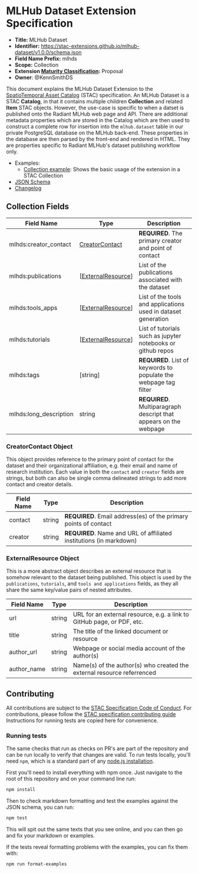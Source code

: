 # MLHub Dataset Extension Specification

- **Title:** MLHub Dataset
- **Identifier:** <https://stac-extensions.github.io/mlhub-dataset/v1.0.0/schema.json>
- **Field Name Prefix:** mlhds
- **Scope:** Collection
- **Extension [Maturity Classification](https://github.com/radiantearth/stac-spec/tree/master/extensions/README.md#extension-maturity):** Proposal
- **Owner**: @KennSmithDS

This document explains the MLHub Dataset Extension to the [SpatioTemporal Asset Catalog](https://github.com/radiantearth/stac-spec) (STAC) specification. An MLHub Dataset is a STAC **Catalog**, in that it contains multiple children **Collection** and related **Item** STAC objects. However, the use-case is specific to when a datset is published onto the Radiant MLHub web page and API. There are additional metadata properties which are stored in the Catalog which are then used to construct a complete row for insertion into the `mlhub.dataset` table in our private PostgreSQL database on the MLHub back-end. These properties in the database are then parsed by the front-end and rendered in HTML. They are properties specific to Radiant MLHub's dataset publishing workflow only.

- Examples:
  - [Collection example](examples/collection.json): Shows the basic usage of the extension in a STAC Collection
- [JSON Schema](json-schema/schema.json)
- [Changelog](./CHANGELOG.md)

## Collection Fields

| Field Name             | Type                                       | Description                                                       |
| ---------------------- | ------------------------------------------ | ----------------------------------------------------------------- |
| mlhds:creator_contact  | [CreatorContact](#creatorcontact-object)         | **REQUIRED**. The primary creator and point of contact            |
| mlhds:publications     | \[[ExternalResource](#externalresource-object)]  | List of the publications associated with the dataset              |
| mlhds:tools_apps       | \[[ExternalResource](#externalresource-object)]  | List of the tools and applications used in dataset generation     |
| mlhds:tutorials        | \[[ExternalResource](#externalresource-object)]  | List of tutorials such as jupyter notebooks or github repos       |
| mlhds:tags             | \[string]                                  | **REQUIRED**. List of keywords to populate the webpage tag filter |
| mlhds:long_description | string                                     | **REQUIRED**. Multiparagraph descript that appears on the webpage |

### CreatorContact Object

This object provides reference to the primary point of contact for the dataset and their organizational affiliation, e.g. their email and name of research institution. Each value in both the `contact` and `creator` fields are strings, but both can also be single comma delineated strings to add more contact and creator details.

| Field Name  | Type   | Description                                                         |
| ----------- | ------ | ------------------------------------------------------------------- |
| contact     | string | **REQUIRED**. Email address(es) of the primary points of contact    |
| creator     | string | **REQUIRED**. Name and URL of affiliated institutions (in markdown) |

### ExternalResource Object

This is a more abstract object describes an external resource that is somehow relevant to the dataset being published. This object is used by the `publications`, `tutorials`, and `tools and applications` fields, as they all share the same key/value pairs of nested attributes.

| Field Name   | Type   | Description |
| ------------ | ------ | ----------- |
| url          | string | URL for an external resource, e.g. a link to GitHub page, or PDF, etc. |
| title        | string | The title of the linked document or resource                           |
| author_url   | string | Webpage or social media account of the author(s)                       |
| author_name  | string | Name(s) of the author(s) who created the external resource referrenced |

## Contributing

All contributions are subject to the
[STAC Specification Code of Conduct](https://github.com/radiantearth/stac-spec/blob/master/CODE_OF_CONDUCT.md).
For contributions, please follow the
[STAC specification contributing guide](https://github.com/radiantearth/stac-spec/blob/master/CONTRIBUTING.md) Instructions
for running tests are copied here for convenience.

### Running tests

The same checks that run as checks on PR's are part of the repository and can be run locally to verify that changes are valid. 
To run tests locally, you'll need `npm`, which is a standard part of any [node.js installation](https://nodejs.org/en/download/).

First you'll need to install everything with npm once. Just navigate to the root of this repository and on 
your command line run:
```bash
npm install
```

Then to check markdown formatting and test the examples against the JSON schema, you can run:
```bash
npm test
```

This will spit out the same texts that you see online, and you can then go and fix your markdown or examples.

If the tests reveal formatting problems with the examples, you can fix them with:
```bash
npm run format-examples
```

